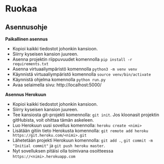 # Ruokaa

## Asennusohje

**Paikallinen asennus**

- Kopioi kaikki tiedostot johonkin kansioon.
- Siirry kyseisen kansion juureen.
- Asenna projektin riippuvuudet komennolla `pip install -r requirements.txt`
- Asenna virtuaaliympäristö komennolla `python3 -m venv venv`
- Käynnistä virtuaaliympäristö komennolla `source venv/bin/activate`
- Käynnistä ohjelma komennolla `python run.py`
- Avaa selaimella sivu: http://localhost:5000/

**Asennus Herokuun**
- Kopioi kaikki tiedostot johonkin kansioon.
- Siirry kyseisen kansion juureen.
- Tee kansiosta git-projekti komennolla: `git init`. Jos kloonasit projektin gitHubista, voit ohittaa tämän askeleen.
- Luo Herokuun uusi sovellus komennolla: `heroku create <nimi>`
- Lisätään gitiin tieto Herokusta komennolla: `git remote add heroku https://git.heroku.com/<nimi>.git`
- Lähetetään projekti Herokuun komennolla: `git add .`, `git commit -m "Initial commit"` ja `git push heroku master`.
- Nyt sovelluksen pitäisi olla toimivana osoitteessa `https://<nimi>.herokuapp.com`